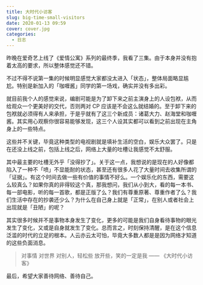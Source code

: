 ```yaml
---
title: 大时代小访客
slug: big-time-small-visitors
date: 2020-01-13 09:59
cover: cover.jpg
categories:
  - 日志
---
```


昨晚在爱奇艺上线了《爱情公寓》系列的最终季，我看了三集。由于本身并没有抱着太高的要求，所以整体感觉还不错。

不过不得不说第一集的时候明显感觉大家都没太进入「状态」，整体局面略显尴尬。特别是新加入的「咖喱酱」同学的第一场戏，确实并没有多出彩。

就目前我个人的感觉来说，编剧可能是为了卸下来之前主演身上的人设包袱，从而给观众一个更美好的交代，否则两对 CP 应该是不会这么就结婚的。至于卸下来的包袱就必须得有人来承担，于是乎就有了这三个新成员：诸葛大力、赵海堂和咖喱酱。其实用心观察你很容易能够发现，这三个人设其实都可以看到之前出现在主角身上的一些特点。

这些并不关键，毕竟这种类型的电视剧就是填补生活的空白，娱乐大众罢了。只是在还没上线之前，包括上线之后，网络上大量的吐槽让我感觉不太舒服。

其中最主要的吐槽无外乎「没得抄了」。关于这一点，我想说的是现在的人好像都陷入了一种不「喷」不显能耐的状态，甚至还有很多人花了大量时间去收集所谓的「证据」。有这个时间去做一些有价值的事情不好么。一个娱乐化的东西，需要这么较真么？如果你真的非得较这个真，那我想问，我们从小到大，看的每一本书、每一部电影，听的每一首歌，都是正版了么？我们有尊重原著、尊重作者了么？我们生活中存在的抄袭还少么？为什么在自己身上就是「正常」，在别人或者社会上出现就是「丑陋」的呢？

其实很多时候并不是事物本身发生了变化，更多的可能是我们自身看待事物的眼光发生了变化，又或是自身就发生了变化。总而言之，时刻保持清醒，是在这个信息泛滥的时代的立足的根本。人云亦云太可怕，毕竟大多数人都是是因为网络才知道的这些负面消息。

> 对事情 对世界 对别人，轻松些 放开些，笑的一定是我
> —— 《大时代小访客》

最后，希望大家善待网络、善待自己。
